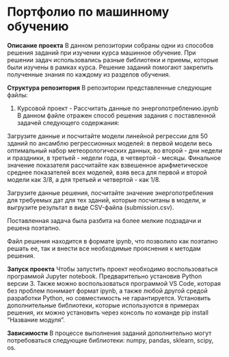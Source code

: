 # Портфолио по машинному обучению

__Описание проекта__
В данном репозитории собраны одни из способов решения заданий при изучении курса машинное обучение. При решении задач использовались разные библиотеки и приемы, которые были изучены в рамках курса. Решение заданий помогают закрепить полученные знания по каждому из разделов обучения.

__Структура репозитория__
В репозитории представленные следующие файлы:
1. Курсовой проект -  Рассчитать данные по энергопотреблению.ipynb 
В данном файле отражен способ решения задания с поставленной задачей следующего содержания:

Загрузите данные и посчитайте модели линейной регрессии для 50 зданий по ансамблю регрессионных моделей: в первой модели весь оптимальный набор метеорологических данных, во второй - дни недели и праздники, в третьей - недели года, в четвертой - месяцы. Финальное значение показателя рассчитайте как взвешенное арифметическое среднее показателей всех моделей, взяв веса для первой и второй модели как 3/8, а для третьей и четвертой - как 1/8.

Загрузите данные решения, посчитайте значение энергопотребления для требуемых дат для тех зданий, которые посчитаны в модели, и выгрузите результат в виде CSV-файла (submission.csv).

Поставленная задача была разбита на более мелкие подзадачи и решена поэтапно. 

Файл решения находится в формате ipynb, что позволило как поэтапно решать ее, так и внести все необходимые прояснения к методам решения. 

__Запуск проекта__
Чтобы запустить проект необходимо воспользоваться программой Jupyter notebook. Предварительно установив Python версии 3. Также можно воспользоваться программой VS Code, которая без проблем понимает формат ipynb, а также любой другой средой разработки Python, но совместимость не гарантируется. Установить дополнительные библиотеки, которые используются в примерах решения, их можно установить через консоль по команде pip install “Название модуля”.

__Зависимости__
В процессе выполнения заданий дополнительно могут потребоваться следующие библиотеки: numpy, pandas, sklearn, scipy, os. 